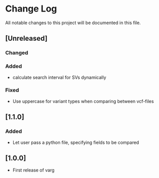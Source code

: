 # Change Log
All notable changes to this project will be documented in this file.

## [Unreleased]

### Changed


### Added
- calculate search interval for SVs dynamically

### Fixed
- Use uppercase for variant types when comparing between vcf-files

## [1.1.0]
### Added
- Let user pass a python file, specifying fields to be compared

## [1.0.0]
- First release of varg
